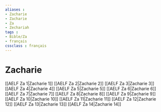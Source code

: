 ```yaml
---
aliases : 
- Zacharie
- Zacharie
- Za
- Zechariah
tags : 
- Bible/Za
- français
cssclass : français
---
```


# Zacharie

[[AELF Za 1|Zacharie 1]]
[[AELF Za 2|Zacharie 2]]
[[AELF Za 3|Zacharie 3]]
[[AELF Za 4|Zacharie 4]]
[[AELF Za 5|Zacharie 5]]
[[AELF Za 6|Zacharie 6]]
[[AELF Za 7|Zacharie 7]]
[[AELF Za 8|Zacharie 8]]
[[AELF Za 9|Zacharie 9]]
[[AELF Za 10|Zacharie 10]]
[[AELF Za 11|Zacharie 11]]
[[AELF Za 12|Zacharie 12]]
[[AELF Za 13|Zacharie 13]]
[[AELF Za 14|Zacharie 14]]
